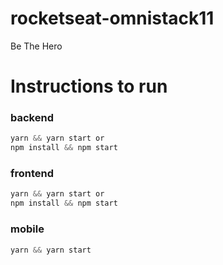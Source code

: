 # rocketseat-omnistack11
Be The Hero

# Instructions to run

### backend
```javascript
yarn && yarn start or
npm install && npm start
```

### frontend
```javascript
yarn && yarn start or
npm install && npm start
```
### mobile
```javascript
yarn && yarn start
```
